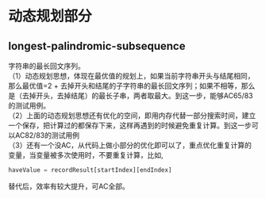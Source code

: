 # 动态规划部分

## longest-palindromic-subsequence
字符串的最长回文序列。
<br>
（1）动态规划思想，体现在最优值的规划上，如果当前字符串开头与结尾相同，那么最优值=2 + 去掉开头和结尾的子字符串的最长回文序列；如果不相等，那么是（去掉开头，去掉结尾）的最长子串，两者取最大。到这一步，能够AC65/83的测试用例。
<br>
（2）上面的动态规划思想还有优化的空间，即用内存代替一部分搜索时间，建立一个保存，把计算过的都保存下来，这样再遇到的时候避免重复计算。到这一步可以AC82/83的测试用例
<br>
（3）还有一个没AC，从代码上做小部分的优化即可以了，重点优化重复计算的变量，当变量被多次使用时，不要重复计算，比如,
```python
haveValue = recordResult[startIndex][endIndex]
```
替代后，效率有较大提升，可AC全部。
<br>



